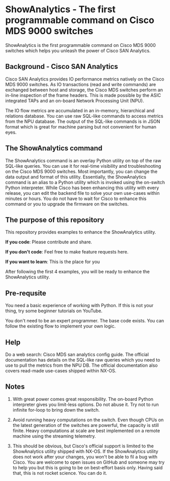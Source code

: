 
# ShowAnalytics - The first programmable command on Cisco MDS 9000 switches

ShowAnalytics is the first programmable command on Cisco MDS 9000 switches which helps you unleash the power of Cisco SAN Analytics.

## Background - Cisco SAN Analytics

Cisco SAN Analytics provides IO performance metrics natively on the Cisco MDS 9000 switches. As IO transactions (read and write commands) are exchanged between host and storage, the Cisco MDS switches perform an in-line inspection of the frame headers. This is made possible by the ASIC integrated TAPs and an on-board Network Processing Unit (NPU).

The IO flow metrics are accumulated in an in-memory, hierarchical and relations database. You can use raw SQL-like commands to access metrics from the NPU database. The output of the SQL-like commands is in JSON format which is great for machine parsing but not convenient for human eyes.

## The ShowAnalytics command

The ShowAnalytics command is an overlay Python utility on top of the raw SQL-like queries. You can use it for real-time visibility and troubleshooting on the Cisco MDS 9000 switches. Most importantly, you can change the data output and format of this utility. Essentially, the ShowAnalytics command is an alias to a Python utility which is invoked using the on-switch Python interpreter. While Cisco has been enhancing this utility with every release, you can edit the backend file to solve your own use-cases within minutes or hours. You do not have to wait for Cisco to enhance this command or you to upgrade the firmware on the switches.

## The purpose of this repository

This repository provides examples to enhance the ShowAnalytics utility.

**If you code**: Please contribute and share.

**If you don't code**: Feel free to make feature requests here.

**If you want to learn**: This is the place for you

After following the first 4 examples, you will be ready to enhance the ShowAnalytics utility.

## Pre-requsite

You need a basic experience of working with Python. If this is not your thing, try some beginner tutorials on YouTube.

You don't need to be an expert programmer. The base code exists. You can follow the existing flow to implement your own logic.

## Help
Do a web search: Cisco MDS san analytics config guide. 
The official documentation has details on the SQL-like raw queries which you need to use to pull the metrics from the NPU DB. The official documentation also covers read-made use-cases shipped within NX-OS.

## Notes

1. With great power comes great responsibility. The on-board Python interpreter gives you limit-less options. Do not abuse it. Try not to run infinite for-loop to bring down the switch.

2. Avoid running heavy computations on the switch. Even though CPUs on the latest generation of the switches are powerful, the capacity is still finite. Heavy computations at scale are best implemented on a remote machine using the streaming telemetry.

3. This should be obvious, but Cisco's official support is limited to the ShowAnalytics utility shipped with NX-OS. If the ShowAnalytics utility does not work after your changes, you won't be able to fil a bug with Cisco. You are welcome to open issues on GitHub and someone may try to help you but this is going to be on best-effort basis only. Having said that, this is not rocket science. You can do it.
